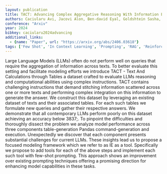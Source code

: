```yaml
---
layout: publication
title: TACT: Advancing Complex Aggregative Reasoning With Information Extraction Tools
authors: Caciularu Avi, Jacovi Alon, Ben-david Eyal, Goldshtein Sasha, Schuster Tal, Herzig Jonathan, Elidan Gal, Globerson Amir
conference: "Arxiv"
year: 2024
bibkey: caciularu2024advancing
additional_links:
  - {name: "Paper", url: "https://arxiv.org/abs/2406.03618"}
tags: ['Few Shot', 'In Context Learning', 'Prompting', 'RAG', 'Reinforcement Learning', 'Tools']
---
```

Large Language Models (LLMs) often do not perform well on queries that require the aggregation of information across texts. To better evaluate this setting and facilitate modeling efforts we introduce TACT - Text And Calculations through Tables a dataset crafted to evaluate LLMs reasoning and computational abilities using complex instructions. TACT contains challenging instructions that demand stitching information scattered across one or more texts and performing complex integration on this information to generate the answer. We construct this dataset by leveraging an existing dataset of texts and their associated tables. For each such tables we formulate new queries and gather their respective answers. We demonstrate that all contemporary LLMs perform poorly on this dataset achieving an accuracy below 3837;. To pinpoint the difficulties and thoroughly dissect the problem we analyze model performance across three components table-generation Pandas command-generation and execution. Unexpectedly we discover that each component presents substantial challenges for current LLMs. These insights lead us to propose a focused modeling framework which we refer to as IE as a tool. Specifically we propose to add tools for each of the above steps and implement each such tool with few-shot prompting. This approach shows an improvement over existing prompting techniques offering a promising direction for enhancing model capabilities in these tasks.
